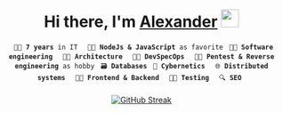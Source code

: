 <h1 align="center">Hi there, I'm <a href="https://daniilshat.ru/" target="_blank">Alexander</a> 
<img src="https://github.com/blackcater/blackcater/raw/main/images/Hi.gif" height="32"/></h1>

<div  align="center">
  <code> 🐱‍💻 <b>7 years</b> in IT </code>
  <code> 🐱‍🐉 <b>NodeJs & JavaScript</b> as favorite</code>
  <code> 🐱‍👓 <b>Software engineering</b> </code>
  <code> 🐱‍🏍 <b>Architecture</b> </code>
  <code> 🐱‍🚀 <b>DevSpecOps</b> </code>
  <code> 🐱‍👤 <b>Pentest & Reverse engineering</b> as hobby</code>
  <code> 🗃️ <b>Databases</b></code>
  <code> 🦾 <b>Cybernetics</b> </code>
  <code> 🌐 <b>Distributed systems</b> </code>
  <code> 👨‍🍳 <b>Frontend & Backend</b> </code>
  <code> 👨‍🔬 <b>Testing</b> </code>
  <code> 🔍 <b>SEO</b> </code>
</div>

<div  align="center" style="margin-top:20px" >

[![GitHub Streak](https://streak-stats.demolab.com?user=sashapop10&theme=icegray&hide_border=true&border_radius=0&background=00000000)](https://github.com/sashapop10)

</div>